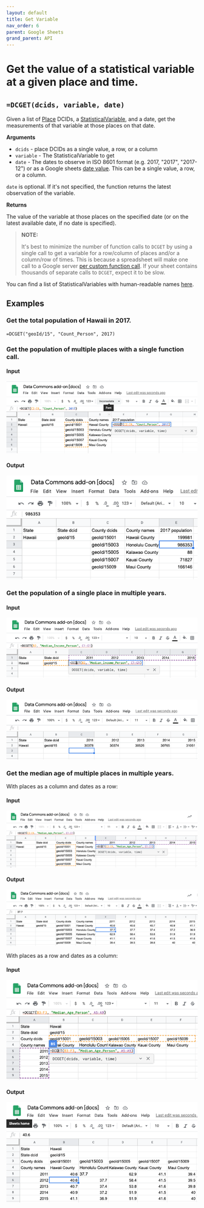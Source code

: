 ```yaml
---
layout: default
title: Get Variable
nav_order: 6
parent: Google Sheets
grand_parent: API
---
```


# Get the value of a statistical variable at a given place and time.

## `=DCGET(dcids, variable, date)`

Given a list of [Place](https://browser.datacommons.org/kg?dcid=Place) DCIDs, a [StatisticalVariable](https://browser.datacommons.org/kg?dcid=StatisticalVariable), and a date, get the measurements of that variable at those places on that date.

**Arguments**
*   `dcids` - place DCIDs as a single value, a row, or a column
*   `variable` - The StatisticalVariable to get
*   `date` - The dates to observe in ISO 8601 format (e.g. 2017, "2017", "2017-12") or as a Google sheets [date value](https://support.google.com/docs/answer/3092969?hl=en). This can be a single value, a row, or a column.

`date` is optional. If it's not specified, the function returns the latest observation of the variable.

**Returns**

The value of the variable at those places on the specified date (or on the latest available date, if no date is specified).

>  **NOTE:**
>
>  It's best to minimize the number of function calls to `DCGET` by using a single call to get a variable for a row/column of places and/or a column/row of times. This is because a spreadsheet will make one call to a Google server [per custom function call](https://developers.google.com/apps-script/guides/sheets/functions#optimization). If your sheet contains thousands of separate calls to `DCGET`, expect it to be slow.

You can find a list of StatisticalVariables with human-readable names [here](/statistical_variables.html).

## Examples

### Get the total population of Hawaii in 2017.

```
=DCGET("geoId/15", "Count_Person", 2017)
```

### Get the population of multiple places with a single function call.

#### Input

![](/assets/images/sheets/sheets_get_variable_input.png)

#### Output

![](/assets/images/sheets/sheets_get_variable_output.png)

### Get the population of a single place in multiple years.

#### Input

![](/assets/images/sheets/sheets_get_variable_one_place_multiple_years_input.png)

#### Output

![](/assets/images/sheets/sheets_get_variable_one_place_multiple_years_output.png)


### Get the median age of multiple places in multiple years.

With places as a column and dates as a row:

#### Input

![](/assets/images/sheets/sheets_get_variable_places_column_years_row_input.png)

#### Output

![](/assets/images/sheets/sheets_get_variable_places_column_years_row_output.png)

With places as a row and dates as a column:

#### Input

![](/assets/images/sheets/sheets_get_variable_places_row_years_column_input.png)

#### Output

![](/assets/images/sheets/sheets_get_variable_places_row_years_column_output.png)